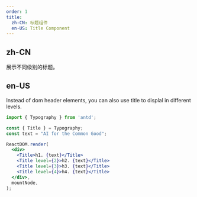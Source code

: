 ```yaml
---
order: 1
title:
  zh-CN: 标题组件
  en-US: Title Component
---
```


## zh-CN

展示不同级别的标题。

## en-US

Instead of dom header elements, you can also use title to displal in different levels.

```jsx
import { Typography } from 'antd';

const { Title } = Typography;
const text = "AI for the Common Good";

ReactDOM.render(
  <div>
    <Title>h1. {text}</Title>
    <Title level={2}>h2. {text}</Title>
    <Title level={3}>h3. {text}</Title>
    <Title level={4}>h4. {text}</Title>
  </div>,
  mountNode,
);
```

